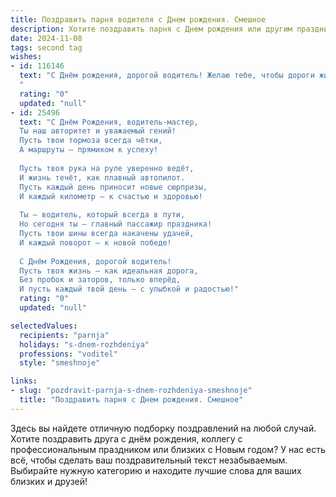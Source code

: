 ```yaml
---
title: Поздравить парня водителя c Днем рождения. Смешное
description: Хотите поздравить парня c Днем рождения или другим праздником? Наш ИИ создаст незабываемое поздравление, а вы обязательно выделитесь среди других.  
date: 2024-11-08
tags: second tag
wishes:
- id: 116146
  text: "С Днём рождения, дорогой водитель! Желаю тебе, чтобы дороги жизни были прямыми, как автобан, а все препятствия объезжались с лёгкостью и юмором профессионального гонщика! Пусть бензин в баке твоей жизни никогда не заканчивается, а пассажиры всегда будут позитивными и платёжеспособными!  Удачи на дорогах и…  в жизни!
  "
  rating: "0"
  updated: "null"
- id: 25496
  text: "С Днём Рождения, водитель-мастер,
  Ты наш авторитет и уважаемый гений!
  Пусть твои тормоза всегда чётки,
  А маршруты — прямиком к успеху!
  
  Пусть твоя рука на руле уверенно ведёт,
  И жизнь течёт, как плавный автопилот.
  Пусть каждый день приносит новые сюрпризы,
  И каждый километр — к счастью и здоровью!
  
  Ты — водитель, который всегда в пути,
  Но сегодня ты — главный пассажир праздника!
  Пусть твои шины всегда накачены удачей,
  И каждый поворот — к новой победе!
  
  С Днём Рождения, дорогой водитель!
  Пусть твоя жизнь — как идеальная дорога,
  Без пробок и заторов, только вперёд,
  И пусть каждый твой день — с улыбкой и радостью!"
  rating: "0"
  updated: "null"

selectedValues:
  recipients: "parnja"
  holidays: "s-dnem-rozhdeniya"
  professions: "voditel"
  style: "smeshnoje"

links:
- slug: "pozdravit-parnja-s-dnem-rozhdeniya-smeshnoje"
  title: "Поздравить парня c Днем рождения. Смешное"
---
```


Здесь вы найдете отличную подборку поздравлений на любой случай.
Хотите поздравить друга с днём рождения, коллегу с профессиональным праздником или близких с Новым годом? У нас есть всё, чтобы сделать ваш поздравительный текст незабываемым. Выбирайте нужную категорию и находите лучшие слова для ваших близких и друзей!
